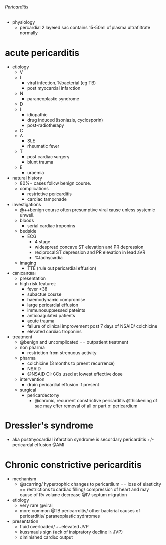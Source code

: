 ###### Pericarditis

- physiology
    + percardial 2 layered sac contains 15-50ml of plasma ultrafiltrate normally


# acute pericarditis
- etiology  
    + V
    + I
        * viral infection, %bacterial (eg TB)
        * post myocardial infarction
    + N
        * paraneoplastic syndrome
    + D
    + I
        * idiopathic
        * drug induced (isoniazis, cyclosporin)
        * post-radiotherapy
    + C
    + A
        * SLE
        * rheumatic fever
    + T
        * post cardiac surgery
        * blunt trauma
    + E
        * uraemia
- natural history   
    + 80%+ cases follow benign course. 
    + complications 
        * restrictive pericarditis
        * cardiac tamponade
- investigations
    + @++benign course often presumptive viral cause unless systemic unwell.
    + bloods
        * serial cardiac troponins 
    + bedside
        * ECG
            - 4 stage
            - widespread concave ST elevation and PR depression
            - reciprocal ST depression and PR elevation in lead aVR
            - %tachycardia
    + imaging
        * TTE (rule out pericardial effusion)
- clinicalrdial
    + presentation
    + high risk features:
        * fever >38
        * subactue course
        * haemodynamic compromise
        * large pericardial effusion
        * immunosuppressed pateints
        * anticoagulated patients
        * acute trauma
        * failure of clinical improvement post 7 days of NSAID/ colchicine
        * elevated cardiac troponins
- treatment
    + @benign and uncomplicated == outpatient treatment
    + non pharma
        * restriction from strenuous activity
    + pharma
        * colchicine (3 months to preent recurrence)
        * NSAID
        * @NSAID CI: GCs used at lowest effective dose
    + intervention
        * drain pericardial effusion if present
    + surgical
        * pericardectomy
            - @chronic/ recurrent constrictive pericarditis @thickening of sac may offer removal of all or part of pericardium


# Dressler's syndrome
- aka postmyocardial infarction syndrome is secondary pericarditis +/- pericardal effusion @AMI


# Chronic constrictive pericarditis
- mechanism
    + @scarring/ hypertrophic changes to pericardium == loss of elasticity == restrictions to cardiac filling/ compression of heart and may cause of Rv volume decrease @IV septum migration
- etiology
    + very rare @viral 
    + more common @TB pericarrditis/ other bacterial causes of pericarditis/ paraneoplastic sydnromes
- presentation
    + fluid overloaded/ ++elevated JVP
    + kussmauls sign (lack of insipratory decline in JVP)
    + diminished cardiac output